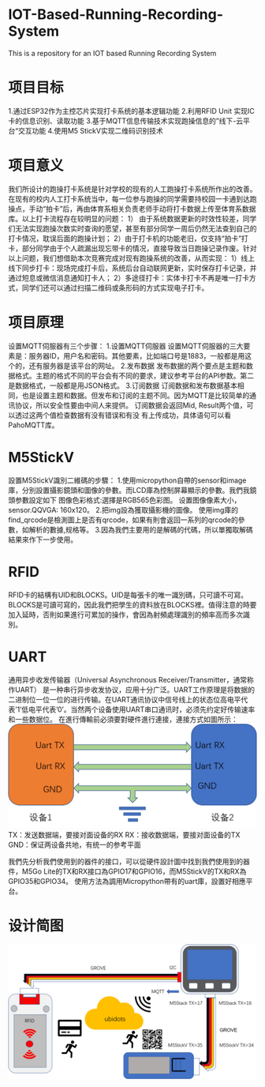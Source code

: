 # IOT-Based-Running-Recording-System
This is a repository for an IOT based Running Recording System

# 项目目标
1.通过ESP32作为主控芯片实现打卡系统的基本逻辑功能
2.利用RFID Unit 实现IC卡的信息识别、读取功能
3.基于MQTT信息传输技术实现跑操信息的”线下-云平台“交互功能
4.使用M5 StickV实现二维码识别技术

# 项目意义
我们所设计的跑操打卡系统是针对学校的现有的人工跑操打卡系统所作出的改善。在现有的校内人工打卡系统当中，每一位参与跑操的同学需要持校园一卡通到达跑操点，手动“拍卡”后，再由体育系相关负责老师手动将打卡数据上传至体育系数据库。以上打卡流程存在较明显的问题：
1） 由于系统数据更新的时效性较差，同学们无法实现跑操次数实时查询的愿望，甚至有部分同学一周后仍然无法查到自己的打卡情况，耽误后面的跑操计划；
2）由于打卡机的功能老旧，仅支持“拍卡”打卡，部分同学由于个人疏漏出现忘带卡的情况，直接导致当日跑操记录作废。针对以上问题，我们想借助本次竞赛完成对现有跑操系统的改善，从而实现：
1）线上线下同步打卡：现场完成打卡后，系统后台自动联网更新，实时保存打卡记录，并通过短息或微信消息通知打卡人；
2）多途径打卡：实体卡打卡不再是唯一打卡方式，同学们还可以通过扫描二维码或条形码的方式实现电子打卡。

# 项目原理
设置MQTT伺服器有三个步骤：
1.设置MQTT伺服器
 设置MQTT伺服器的三大要素是：服务器ID，用户名和密码。其他要素，比如端口号是1883，一般都是用这个的，还有服务器是该平台的网址。
2.发布数据
 发布数据的两个要点是主题和数据格式。主题的格式不同的平台会有不同的要求，建议参考平台的API参数。第二是数据格式，一般都是用JSON格式。
3.订阅数据
订阅数据和发布数据基本相同，也是设置主题和数据。但发布和订阅的主题不同。因为MQTT是比较简单的通讯协议，所以安全性要由中间人来提供。
订阅数据会返回Mid, Result两个值，可以透过这两个值检查数据有没有错误和有没 有上传成功，具体语句可以看PahoMQTT库。

# M5StickV
設置M5StickV識別二維碼的步驟：
1.使用micropython自帶的sensor和image庫，分別設置攝影鏡頭和圖像的參數。而LCD庫為控制屏幕顯示的參數。我們我鏡頭参數設定如下
 图像色彩格式:選擇是RGB565色彩图。
 设置图像像素大小，sensor.QQVGA: 160x120。
2.把img設為獲取攝影機的圖像。
 使用img庫的find_qrcode是檢測圖上是否有qrcode，如果有則會返回一系列的qrcode的參數，如解析的數據,规格等。
3.因為我們主要用的是解碼的代碼，所以單獨取解碼結果來作下一步使用。

# RFID
RFID卡的結構有UID和BLOCKS。UID是每張卡的唯一識別碼，只可讀不可寫。BLOCKS是可讀可寫的，因此我們把學生的資料放在BLOCKS裡。值得注意的時要加入延時，否則如果進行可累加的操作，會因為射頻處理識別的頻率高而多次識別。

# UART
通用异步收发传输器（Universal Asynchronous Receiver/Transmitter，通常称作UART） 是一种串行异步收发协议，应用十分广泛。UART工作原理是将数据的二进制位一位一位的进行传输。在UART通讯协议中信号线上的状态位高电平代表’1’低电平代表’0’。当然两个设备使用UART串口通讯时，必须先约定好传输速率和一些数据位。
在進行傳輸前必須要對硬件進行連接，連接方式如圖所示：
![image](https://github.com/mandyzhong28/IOT-Based-Running-Recording-System/blob/master/uart%E5%8E%9F%E7%90%86%E5%9C%96.png)
 TX：发送数据端，要接对面设备的RX
 RX：接收数据端，要接对面设备的TX
 GND：保证两设备共地，有统一的参考平面

我們先分析我們使用到的器件的接口，可以從硬件設計圖中找到我們使用到的器件，M5Go Lite的TX和RX接口為GPIO17和GPIO16，而M5StickV的TX和RX為GPIO35和GPIO34。
使用方法為調用Micropython帶有的uart庫，設置好相應平台。
# 设计简图
![image](https://github.com/mandyzhong28/IOT-Based-Running-Recording-System/blob/master/%E8%A8%AD%E8%A8%88%E5%9C%96.png)
